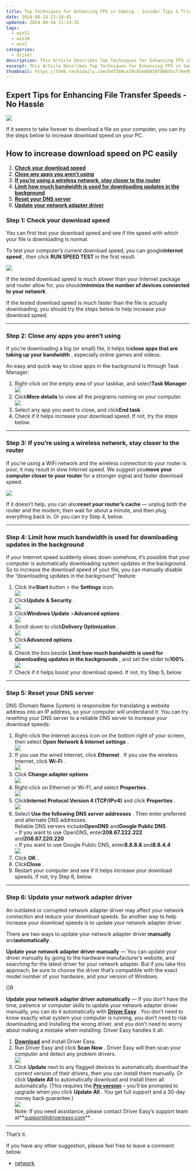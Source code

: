 ```yaml
---
title: Top Techniques for Enhancing FPS in Gaming - Insider Tips & Tricks
date: 2024-08-14 21:10:45
updated: 2024-08-16 11:24:35
tags:
  - win11
  - win10
  - win7
categories:
  - driver
description: This Article Describes Top Techniques for Enhancing FPS in Gaming - Insider Tips & Tricks
excerpt: This Article Describes Top Techniques for Enhancing FPS in Gaming - Insider Tips & Tricks
thumbnail: https://thmb.techidaily.com/b4f580ce30c65e88850f0865bcf76e9b30f93eff5e8a5ffb4e4a9c4a1397858e.jpg
---
```


## Expert Tips for Enhancing File Transfer Speeds - No Hassle

![](https://images.drivereasy.com/wp-content/uploads/2018/11/img_5bf4d4d52462c-300x90.jpg)

 If it seems to take forever to download a file on your computer, you can try the steps below to increase download speed on your PC.

## How to increase download speed on PC easily

1. [**Check your download speed**](https://tools.techidaily.com/drivereasy/download/)
2. [**Close any apps you aren’t using**](https://tools.techidaily.com/drivereasy/download/)
3. [**If you’re using a wireless network, stay closer to the router**](https://tools.techidaily.com/drivereasy/download/)
4. [**Limit how much bandwidth is used for downloading updates in the background**](https://tools.techidaily.com/drivereasy/download/)
5. [**Reset your DNS server**](https://tools.techidaily.com/drivereasy/download/)
6. [**Update your network adapter driver**](https://tools.techidaily.com/drivereasy/download/)

### Step 1: Check your download speed

 You can first test your download speed and see if the speed with which your file is downloading is normal.

 To test your computer’s current download speed, you can google**internet speed** , then click **RUN SPEED TEST** in the first result.

![](https://images.drivereasy.com/wp-content/uploads/2018/11/img_5bf50a5e7e04c.jpg)

 If the tested download speed is much slower than your Internet package and router allow for, you should**minimize the number of devices connected to your network** .

 If the tested download speed is much faster than the file is actually downloading, you should try the steps below to help increase your download speed.

---

### Step 2: Close any apps you aren’t using

 If you’re downloading a big (or small) file, it helps to**close apps that are taking up your bandwidth** , especially online games and videos.

 An easy and quick way to close apps in the background is through Task Manager:

1. Right-click on the empty area of your taskbar, and select**Task Manager** .  
![](https://images.drivereasy.com/wp-content/uploads/2018/11/img_5bf519914b7b4.jpg)
2. Click**More details** to view all the programs running on your computer.  
![](https://images.drivereasy.com/wp-content/uploads/2018/11/img_5bf519fbe0173.png)
3. Select any app you want to close, and click**End task** .
4. Check if it helps increase your download speed. If not, try the steps below.

---

### Step 3: If you’re using a wireless network, stay closer to the router

 If you’re using a WiFi network and the wireless connection to your router is poor, it may result in slow Internet speed. We suggest you**move your computer closer to your router** for a stronger signal and faster download speed.

![](https://images.drivereasy.com/wp-content/uploads/2018/11/img_5bf51b09328c5-300x231.jpg)

 If it doesn’t help, you can also**reset your router’s cache** — unplug both the router and the modem, then wait for about a minute, and then plug everything back in. Or you can try Step 4, below.

---

### Step 4: Limit how much bandwidth is used for downloading updates in the background

 If your Internet speed suddenly slows down somehow, it’s possible that your computer is automatically downloading system updates in the background. So to increase the download speed of your file, you can manually disable the “downloading updates in the background” feature:

1. Click the**Start** button > the **Settings** icon.  
![](https://images.drivereasy.com/wp-content/uploads/2018/11/img_5bf504994855f.jpg)
2. Click**Update & Security** .  
![](https://images.drivereasy.com/wp-content/uploads/2018/11/img_5bf51d0158879.jpg)
3. Click**Windows Update** \>**Advanced options** .  
![](https://images.drivereasy.com/wp-content/uploads/2018/11/img_5bf51d22bd155.jpg)
4. Scroll down to click**Delivery Optimization** .  
![](https://images.drivereasy.com/wp-content/uploads/2018/11/img_5bf51c7664b7c.jpg)
5. Click**Advanced options** .  
![](https://images.drivereasy.com/wp-content/uploads/2018/11/img_5bf51c93b0a74.jpg)
6. Check the box beside **Limit how much bandwidth is used for downloading updates in the backgrounds** , and set the slider to**100%** .  
![](https://images.drivereasy.com/wp-content/uploads/2018/11/img_5bf51cae3baa7.jpg)
7. Check if it helps boost your download speed. If not, try Step 5, below.

---

### Step 5: Reset your DNS server

 DNS (Domain Name System) is responsible for translating a website address into an IP address, so your computer will understand it. You can try resetting your DNS server to a reliable DNS server to increase your download speeds:

1. Right-click the Internet access icon on the bottom right of your screen, then select **Open Network & Internet settings** .  
![](https://images.drivereasy.com/wp-content/uploads/2018/11/img_5bf4fa3b20633.jpg)
2. If you use the wired Internet, click **Ethernet** . If you use the wireless Internet, click **Wi-Fi** .  
![](https://images.drivereasy.com/wp-content/uploads/2018/11/img_5bf4fa4d92f7d.jpg)
3. Click **Change adapter options** .  
![](https://images.drivereasy.com/wp-content/uploads/2018/11/img_5bf4fa5a65b72.jpg)
4. Right-click on Ethernet or Wi-FI, and select **Properties** .  
![](https://images.drivereasy.com/wp-content/uploads/2018/11/img_5bf4fa694ccf2.jpg)
5. Click**Internet Protocol Version 4 (TCP/IPv4)** and click **Properties** .  
![](https://images.drivereasy.com/wp-content/uploads/2018/11/img_5bf4fa77c155a.jpg)
6. Select **Use the following DNS server addresses** . Then enter preferred and alternate DNS addresses.  
 Reliable DNS servers include**OpenDNS** and**Google Public DNS** .  
 – If you want to use OpenDNS, enter**208.67.222.222** and**208.67.220.220**  
 – If you want to use Google Public DNS, enter**8.8.8.8** and**8.8.4.4**  
![](https://images.drivereasy.com/wp-content/uploads/2018/11/img_5bf4fa869a8c4.jpg)
7. Click **OK** .
8. Click**Close** .
9. Restart your computer and see if it helps increase your download speeds. If not, try Step 6, below.

---

### Step 6: Update your network adapter driver

 An outdated or corrupted network adapter driver may affect your network connection and reduce your download speeds. So another way to help increase your download speeds is to update your network adapter driver.

 There are two ways to update your network adapter driver:**manually** and**automatically** .

**Update your network adapter driver manually** — You can update your driver manually by going to the hardware manufacturer’s website, and searching for the latest driver for your network adapter. But if you take this approach, be sure to choose the driver that’s compatible with the exact model number of your hardware, and your version of Windows.

OR

**Update your network adapter driver automatically** — If you don’t have the time, patience or computer skills to update your network adapter driver manually, you can do it automatically with **[Driver Easy](https://tools.techidaily.com/drivereasy/download/)**  . You don’t need to know exactly what system your computer is running, you don’t need to risk downloading and installing the wrong driver, and you don’t need to worry about making a mistake when installing. Driver Easy handles it all.

1. **[Download](https://tools.techidaily.com/drivereasy/download/)**  and install Driver Easy.
2. Run Driver Easy and click **Scan Now** . Driver Easy will then scan your computer and detect any problem drivers.  
![](https://images.drivereasy.com/wp-content/uploads/2018/11/img_5bf4f97f2bcba.jpg)
3. Click **Update** next to any flagged devices to automatically download the correct version of their drivers, then you can install them manually. Or click **Update All** to automatically download and install them all automatically. (This requires the **[Pro version](https://tools.techidaily.com/drivereasy/download/)**  – you’ll be prompted to upgrade when you click **Update All** . You get full support and a 30-day money back guarantee.)  
![](https://images.drivereasy.com/wp-content/uploads/2018/11/img_5bf4f99392a60.jpg)  
 Note: If you need assistance, please contact Driver Easy’s support team at**<support@drivereasy.com>** .

---

That’s it.

 If you have any other suggestion, please feel free to leave a comment below.

* [network](https://tools.techidaily.com/drivereasy/download/)

<ins class="adsbygoogle"
     style="display:block"
     data-ad-format="autorelaxed"
     data-ad-client="ca-pub-7571918770474297"
     data-ad-slot="1223367746"></ins>



<ins class="adsbygoogle"
     style="display:block"
     data-ad-client="ca-pub-7571918770474297"
     data-ad-slot="8358498916"
     data-ad-format="auto"
     data-full-width-responsive="true"></ins>
